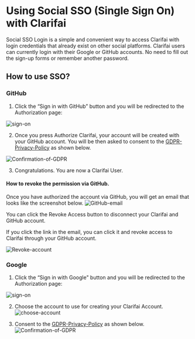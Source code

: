 # Using Social SSO (Single Sign On) with Clarifai

Social SSO Login is a simple and convenient way to access Clarifai with login credentials that already exist on other social platforms. Clarifai users  can currently login with their Google or GitHub accounts. No need to fill out the sign-up forms or remember another password.


## How to use SSO?

### GitHub
1. Click the “Sign in with GitHub” button and you will be redirected to the Authorization page:

![sign-on](../../images/sso-options.png)


2. Once you press Authorize Clarifai, your account will be created with your GitHub account. You will be then asked to consent to the [GDPR-Privacy-Policy](https://www.clarifai.com/privacy-policy) as shown below.

![Confirmation-of-GDPR](../../images/confirmation.png)

3. Congratulations. You are now a Clarifai User.

#### How to revoke the permission via GitHub.

Once you have authorized the account via GitHub, you will get an email that looks like the screenshot below.
![GitHub-email](../../images/confirmation_email.png)

You can click the Revoke Access button to disconnect your Clarifai and GitHub account.

If you click the link in the email, you can click it and revoke access to Clarifai through your GitHub account.

![Revoke-account](../../images/github-edit.png)

### Google

1. Click the “Sign in with Google" button and you will be redirected to the Authorization page:

![sign-on](../../images/sso-options.png)

2. Choose the account to use for creating your Clarifai Account.
![choose-account](../../images/choose_account.png)

3. Consent to the [GDPR-Privacy-Policy](https://www.clarifai.com/privacy-policy) as shown below.
![Confirmation-of-GDPR](../../images/confirmation.png)

